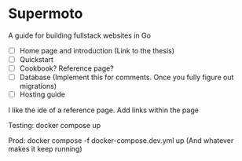 # Supermoto
A guide for building fullstack websites in Go

- [ ] Home page and introduction (Link to the thesis)
- [ ] Quickstart
- [ ] Cookbook? Reference page?
- [ ] Database (Implement this for comments. Once you fully figure out migrations)
- [ ] Hosting guide

I like the ide of a reference page. Add links within the page







Testing:
docker compose up

Prod:
docker compose -f docker-compose.dev.yml up (And whatever makes it keep running)
